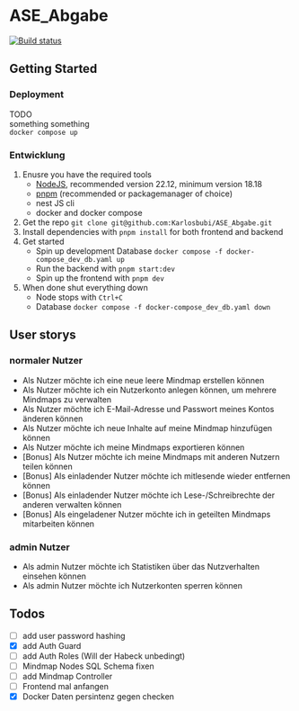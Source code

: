 # ASE_Abgabe

[![Build status](<https://teamcity.brunner.codes/guestAuth/app/rest/builds/buildType:(id:UniProjekte_Build)/statusIcon>)](https://teamcity.brunner.codes/buildConfiguration/UniProjekte_Build)

## Getting Started

### Deployment

TODO  
something something  
`docker compose up`

### Entwicklung

1. Enusre you have the required tools
   - [NodeJS](https://nodejs.org/en/download/package-manager), recommended version 22.12, minimum version 18.18
   - [pnpm](https://pnpm.io/installation) (recommended or packagemanager of choice)
   - nest JS cli
   - docker and docker compose
2. Get the repo `git clone git@github.com:Karlosbubi/ASE_Abgabe.git`
3. Install dependencies with `pnpm install` for both frontend and backend
4. Get started
   - Spin up development Database `docker compose -f docker-compose_dev_db.yaml up`
   - Run the backend with `pnpm start:dev`
   - Spin up the frontend with `pnpm dev`
5. When done shut everything down
   - Node stops with `Ctrl+C`
   - Database `docker compose -f docker-compose_dev_db.yaml down`

## User storys

### normaler Nutzer

- Als Nutzer möchte ich eine neue leere Mindmap erstellen können
- Als Nutzer möchte ich ein Nutzerkonto anlegen können, um mehrere Mindmaps zu verwalten
- Als Nutzer möchte ich E-Mail-Adresse und Passwort meines Kontos änderen können
- Als Nutzer möchte ich neue Inhalte auf meine Mindmap hinzufügen können
- Als Nutzer möchte ich meine Mindmaps exportieren können
- [Bonus] Als Nutzer möchte ich meine Mindmaps mit anderen Nutzern teilen können
- [Bonus] Als einladender Nutzer möchte ich mitlesende wieder entfernen können
- [Bonus] Als einladender Nutzer möchte ich Lese-/Schreibrechte der anderen verwalten können
- [Bonus] Als eingeladener Nutzer möchte ich in geteilten Mindmaps mitarbeiten können

### admin Nutzer

- Als admin Nutzer möchte ich Statistiken über das Nutzverhalten einsehen können
- Als admin Nutzer möchte ich Nutzerkonten sperren können

## Todos

- [ ] add user password hashing
- [x] add Auth Guard
- [ ] add Auth Roles (Will der Habeck unbedingt)
- [ ] Mindmap Nodes SQL Schema fixen
- [ ] add Mindmap Controller
- [ ] Frontend mal anfangen
- [x] Docker Daten persintenz gegen checken
